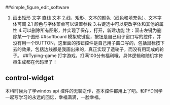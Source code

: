 ##simple_figure_edit_software
1. 画出矩形 文字 直线 文本
2.线、矩形、文本的颜色（线色和填充色）、文本字体可调
2.1 颜色与字体菜单可以设置参数
3.右键选中可以更改字体和其他的属性
4.可以删除所有图形，并实现了保存，打开，新建功能  注：双击左键为删除某一个图形
##softboard
   模拟软键盘，按钮是自己用子窗口写的控件，并没有用一个BUTTON，这里面的按钮控件是自己用子窗口写的，包括鼠标按下去的效果，包括边线都是我画出来的，真正实现了造轮子，而没有用现成的轮子。
##Typing-game
  打字游戏，打满100分有福利哦，具体逻辑和随机字符串生成都在代码里了！
## control-widget
  本科时候为了学windos api 控件的无聊之作，基本控件都用上了吧。和PYD同学一起写学习的永远的回忆，幸福满满，一脸幸福。
